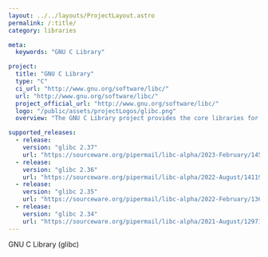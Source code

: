 ```yaml
---
layout: ../../layouts/ProjectLayout.astro
permalink: /:title/
category: libraries

meta:
  keywords: "GNU C Library"

project:
  title: "GNU C Library"
  type: "C"
  ci_url: "http://www.gnu.org/software/libc/"
  url: "http://www.gnu.org/software/libc/"
  project_official_url: "http://www.gnu.org/software/libc/"
  logo: "/public/assets/projectLogos/glibc.png"
  overview: "The GNU C Library project provides the core libraries for the GNU system and GNU/Linux systems, as well as many other systems that use Linux as the kernel."

supported_releases:
  - release:
    version: "glibc 2.37"
    url: "https://sourceware.org/pipermail/libc-alpha/2023-February/145190.html"
  - release:
    version: "glibc 2.36"
    url: "https://sourceware.org/pipermail/libc-alpha/2022-August/141193.html"
  - release:
    version: "glibc 2.35"
    url: "https://sourceware.org/pipermail/libc-alpha/2022-February/136040.html"
  - release:
    version: "glibc 2.34"
    url: "https://sourceware.org/pipermail/libc-alpha/2021-August/129718.html"
---
```


<p>GNU C Library (glibc)</p>
